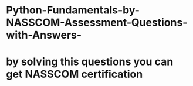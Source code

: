 # Python-Fundamentals-by-NASSCOM-Assessment-Questions-with-Answers-
# by solving this questions you can get NASSCOM certification 
